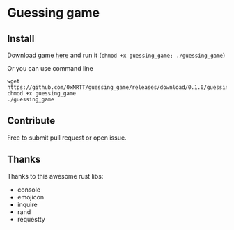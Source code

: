 # Guessing game

<script id="asciicast-501023" src="https://asciinema.org/a/501023.js" async></script>
## Install

Download game <a href='https://github.com/0xMRTT/guessing_game/releases/download/0.1.0/guessing_game'>here</a> and run it (`chmod +x guessing_game; ./guessing_game`)

Or you can use command line
```
wget https://github.com/0xMRTT/guessing_game/releases/download/0.1.0/guessing_game  
chmod +x guessing_game
./guessing_game
```

## Contribute

Free to submit pull request or open issue.

## Thanks

Thanks to this awesome rust libs:
* console 
* emojicon 
* inquire 
* rand 
* requestty 